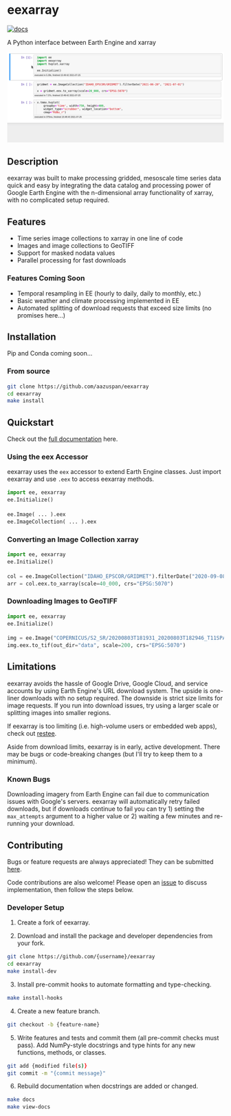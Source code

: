 # eexarray
[![docs](https://readthedocs.org/projects/pip/badge/?version=latest&style=flat)](https://eexarray.readthedocs.io/en/latest/)

A Python interface between Earth Engine and xarray

![demo](docs/_static/demo_001.gif)

## Description
eexarray was built to make processing gridded, mesoscale time series data quick and easy by integrating the data catalog and processing power of Google Earth Engine with the n-dimensional array functionality of xarray, with no complicated setup required.

## Features
- Time series image collections to xarray in one line of code
- Images and image collections to GeoTIFF
- Support for masked nodata values
- Parallel processing for fast downloads

### Features Coming Soon
- Temporal resampling in EE (hourly to daily, daily to monthly, etc.)
- Basic weather and climate processing implemented in EE
- Automated splitting of download requests that exceed size limits (no promises here...)

## Installation

Pip and Conda coming soon...

### From source
```bash
git clone https://github.com/aazuspan/eexarray
cd eexarray
make install
```

## Quickstart

Check out the [full documentation](https://eexarray.readthedocs.io/en/latest/) here.

### Using the eex Accessor

eexarray uses the `eex` accessor to extend Earth Engine classes. Just import eexarray and use `.eex` to access eexarray methods.

```python
import ee, eexarray
ee.Initialize()

ee.Image( ... ).eex
ee.ImageCollection( ... ).eex
```

### Converting an Image Collection xarray

```python
import ee, eexarray
ee.Initialize()

col = ee.ImageCollection("IDAHO_EPSCOR/GRIDMET").filterDate("2020-09-08", "2020-09-15")
arr = col.eex.to_xarray(scale=40_000, crs="EPSG:5070")
```

### Downloading Images to GeoTIFF
```python
import ee, eexarray
ee.Initialize()

img = ee.Image("COPERNICUS/S2_SR/20200803T181931_20200803T182946_T11SPA")
img.eex.to_tif(out_dir="data", scale=200, crs="EPSG:5070")
```

## Limitations
eexarray avoids the hassle of Google Drive, Google Cloud, and service accounts by using Earth Engine's URL download system. The upside is one-liner downloads with no setup required. The downside is strict size limits for image requests. If you run into download issues, try using a larger scale or splitting images into smaller regions.

If eexarray is too limiting (i.e. high-volume users or embedded web apps), check out [restee](https://github.com/KMarkert/restee).

Aside from download limits, eexarray is in early, active development. There may be bugs or code-breaking changes (but I'll try to keep them to a minimum).

### Known Bugs
Downloading imagery from Earth Engine can fail due to communication issues with Google's servers. eexarray will automatically retry failed downloads, but if downloads continue to fail you can try 1) setting the `max_attempts` argument to a higher value or 2) waiting a few minutes and re-running your download.

## Contributing
Bugs or feature requests are always appreciated! They can be submitted [here](https://github.com/aazuspan/eexarray/issues). 

Code contributions are also welcome! Please open an [issue](https://github.com/aazuspan/eexarray/issues) to discuss implementation, then follow the steps below.

### Developer Setup
1. Create a fork of eexarray.

2. Download and install the package and developer dependencies from your fork.
```bash
git clone https://github.com/{username}/eexarray
cd eexarray
make install-dev
```

3. Install pre-commit hooks to automate formatting and type-checking.
```bash
make install-hooks
```

4. Create a new feature branch.
```bash
git checkout -b {feature-name}
```

5. Write features and tests and commit them (all pre-commit checks must pass). Add NumPy-style docstrings and type hints for any new functions, methods, or classes.

```bash
git add {modified file(s)}
git commit -m "{commit message}"
```

6. Rebuild documentation when docstrings are added or changed.
```bash
make docs
make view-docs
```
